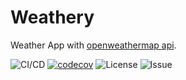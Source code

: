 # Weathery

Weather App with [openweathermap api](https://openweathermap.org).

![CI/CD](https://github.com/khushalbhardwaj-0111/weathery/workflows/CI/CD/badge.svg)
[![codecov](https://codecov.io/gh/khushalbhardwaj-0111/weathery/branch/develop/graph/badge.svg)](https://codecov.io/gh/khushalbhardwaj-0111/weathery)
![License](https://img.shields.io/github/license/khushalbhardwaj-0111/weathery)
![Issue](https://img.shields.io/github/issues/khushalbhardwaj-0111/weathery)
